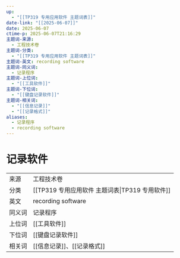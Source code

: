 ```yaml
---
up:
  - "[[TP319 专用应用软件 主题词表]]"
date-link: "[[2025-06-07]]"
date: 2025-06-07
ctime-p: 2025-06-07T21:16:29
主题词-来源:
  - 工程技术卷
主题词-分类:
  - "[[TP319 专用应用软件 主题词表]]"
主题词-英文: recording software
主题词-同义词:
  - 记录程序
主题词-上位词:
  - "[[工具软件]]"
主题词-下位词:
  - "[[键盘记录软件]]"
主题词-相关词:
  - "[[信息记录]]"
  - "[[记录格式]]"
aliases:
  - 记录程序
  - recording software
---
```


# 记录软件

| | |
| --- | --- |
| 来源 | 工程技术卷|
| 分类 | [[TP319 专用应用软件 主题词表\|TP319 专用软件]]|
| 英文 | recording software |
| 同义词 | 记录程序|
| 上位词 | [[工具软件]]|
| 下位词 | [[键盘记录软件]]|
| 相关词 | [[信息记录]]、[[记录格式]]|
